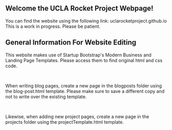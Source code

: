 ## Welcome the UCLA Rocket Project Webpage! 

You can find the website using the following link: uclarocketproject.github.io
This is a work in progress. Please be patient. 

## General Information For Website Editing

This website makes use of Startup Bootstrap's Modern Business and Landing Page Templates. Please access them to find original html and css code. 

<br>

When writing blog pages, create a new page in the blogposts folder using the blog-post.html template. Please make sure to save a different copy and not to write over the existing template. 

<br>

Likewise, when adding new project pages, create a new page in the projects folder using the projectTemplate.html template.



